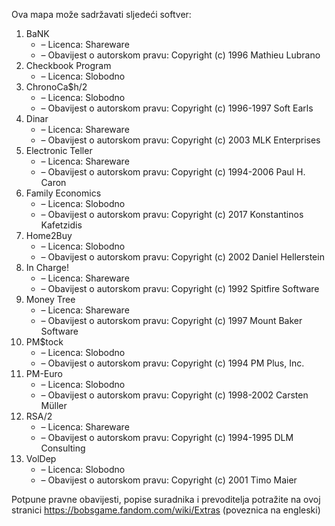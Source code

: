 ﻿Ova mapa može sadržavati sljedeći softver:

1. BaNK
   - – Licenca: Shareware
   - – Obavijest o autorskom pravu: Copyright (c) 1996 Mathieu Lubrano
2. Checkbook Program
   - – Licenca: Slobodno
3. ChronoCa$h/2
   - – Licenca: Slobodno
   - – Obavijest o autorskom pravu: Copyright (c) 1996-1997 Soft Earls
4. Dinar
   - – Licenca: Shareware
   - – Obavijest o autorskom pravu: Copyright (c) 2003 MLK Enterprises
5. Electronic Teller
   - – Licenca: Shareware
   - – Obavijest o autorskom pravu: Copyright (c) 1994-2006 Paul H. Caron
6. Family Economics
   - – Licenca: Slobodno
   - – Obavijest o autorskom pravu: Copyright (c) 2017 Konstantinos Kafetzidis
7. Home2Buy
   - – Licenca: Slobodno
   - – Obavijest o autorskom pravu: Copyright (c) 2002 Daniel Hellerstein
8. In Charge!
   - – Licenca: Shareware
   - – Obavijest o autorskom pravu: Copyright (c) 1992 Spitfire Software
9. Money Tree
   - – Licenca: Shareware
   - – Obavijest o autorskom pravu: Copyright (c) 1997 Mount Baker Software
10. PM$tock
    - – Licenca: Slobodno
    - – Obavijest o autorskom pravu: Copyright (c) 1994 PM Plus, Inc.
11. PM-Euro
    - – Licenca: Slobodno
    - – Obavijest o autorskom pravu: Copyright (c) 1998-2002 Carsten Müller
12. RSA/2
    - – Licenca: Shareware
    - – Obavijest o autorskom pravu: Copyright (c) 1994-1995 DLM Consulting
13. VolDep
    - – Licenca: Slobodno
    - – Obavijest o autorskom pravu: Copyright (c) 2001 Timo Maier

Potpune pravne obavijesti, popise suradnika i prevoditelja potražite na ovoj stranici https://bobsgame.fandom.com/wiki/Extras (poveznica na engleski)
